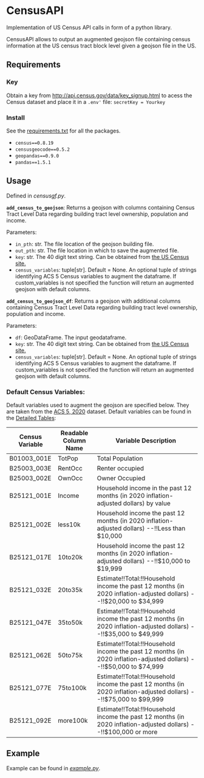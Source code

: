 # CensusAPI

Implementation of US Census API calls in form of a python library.

CensusAPI allows to output an augmented geojson file containing census information at the US census tract block level given a geojson file in the US.

## Requirements

### Key
Obtain a key from http://api.census.gov/data/key_signup.html to acess the Census dataset
and place it in a `.env'` file: `secretKey = Yourkey`

### Install
See the [requirements.txt](https://github.com/zoedesimone/census-api/blob/main/requirements.txt) for all the packages.

- `census==0.8.19`
- `censusgeocode==0.5.2`
- `geopandas==0.9.0`
- `pandas==1.5.1`

## Usage

Defined in _censusgf.py_.

**`add_census_to_geojson`**: Returns a geojson with columns containing Census Tract Level Data regarding building tract level ownership, population and income.

Parameters:
- `in_pth`: str. The file location of the geojson building file.
- `out_pth`: str. The file location in which to save the augmented file.
- `key`: str. The 40 digit text string. Can be obtained from [the US Census site.](http://api.census.gov/data/key_signup.html)
- `census_variables`: tuple[str]. Default = None. 
    An optional tuple of strings identifying ACS 5 Census variables to augment the dataframe. If custom_variables is not specified the function will return an augmented geojson with default columns.

**`add_census_to_geojson_df`**:  Returns a geojson with additional columns containing Census Tract Level Data regarding building tract level ownership, population and income.

Parameters:
- `df`: GeoDataFrame. The input geodataframe.
- `key`: str. The 40 digit text string. Can be obtained from [the US Census site.](http://api.census.gov/data/key_signup.html)
- `census_variables`: tuple[str]. Default = None. 
    An optional tuple of strings identifying ACS 5 Census variables to augment the dataframe. If custom_variables is not specified the function will return an augmented geojson with default columns.



### Default Census Variables:

Default variables used to augment the geojson are specified below. 
They are taken from the [ACS 5, 2020](https://www.census.gov/data/developers/data-sets/acs-5year.html) dataset. Default variables can be found in the [Detailed Tables](https://api.census.gov/data/2020/acs/acs5/variables.json):

|Census Variable|Readable Column Name|                                               Variable Description                                                |
|--------------|------------------|------------------------------------------------------------------------------------------------------------------|
| B01003_001E  |      TotPop      |                                                 Total Population                                                 |
| B25003_003E  |     RentOcc      |                                                 Renter occupied                                                  |
| B25003_002E  |      OwnOcc      |                                                  Owner Occupied                                                  |
| B25121_001E  |      Income      |               Household income in the past 12 months (in 2020 inflation-adjusted dollars) by value               |
| B25121_002E  |     less10k      |          Household income the past 12 months (in 2020 inflation-adjusted dollars) --!!Less than $10,000          |
| B25121_017E  |     10to20k      |         Household income the past 12 months (in 2020 inflation-adjusted dollars) --!!$10,000 to $19,999          |
| B25121_032E  |     20to35k      |Estimate!!Total:!!Household income the past 12 months (in 2020 inflation-adjusted dollars) --!!$20,000 to $34,999 |
| B25121_047E  |     35to50k      |Estimate!!Total:!!Household income the past 12 months (in 2020 inflation-adjusted dollars) --!!$35,000 to $49,999 |
| B25121_062E  |     50to75k      |Estimate!!Total:!!Household income the past 12 months (in 2020 inflation-adjusted dollars) --!!$50,000 to $74,999 |
| B25121_077E  |     75to100k     |Estimate!!Total:!!Household income the past 12 months (in 2020 inflation-adjusted dollars) --!!$75,000 to $99,999 |
| B25121_092E  |     more100k     | Estimate!!Total:!!Household income the past 12 months (in 2020 inflation-adjusted dollars) --!!$100,000 or more  |

## Example

Example can be found in [_example.py_](https://github.com/zoedesimone/census-api/blob/main/example/example.py).
